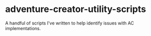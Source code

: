 # adventure-creator-utility-scripts
A handful of scripts I've written to help identify issues with AC implementations.
